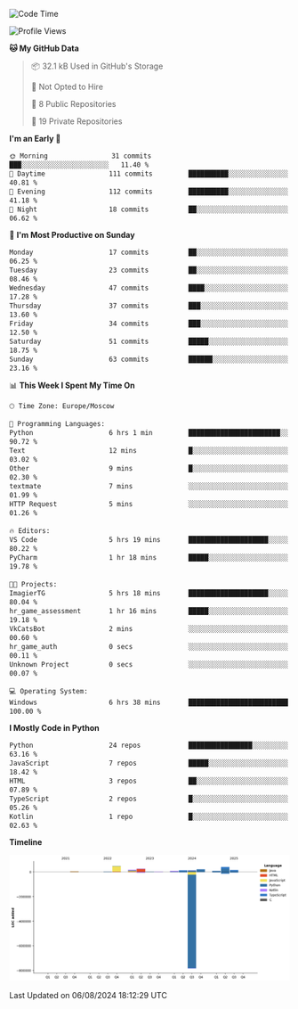 <!--START_SECTION:waka-->
![Code Time](http://img.shields.io/badge/Code%20Time-441%20hrs%2028%20mins-blue)

![Profile Views](http://img.shields.io/badge/Profile%20Views-1-blue)

**🐱 My GitHub Data** 

> 📦 32.1 kB Used in GitHub's Storage 
 > 
> 🚫 Not Opted to Hire
 > 
> 📜 8 Public Repositories 
 > 
> 🔑 19 Private Repositories 
 > 
**I'm an Early 🐤** 

```text
🌞 Morning                31 commits          ███░░░░░░░░░░░░░░░░░░░░░░   11.40 % 
🌆 Daytime                111 commits         ██████████░░░░░░░░░░░░░░░   40.81 % 
🌃 Evening                112 commits         ██████████░░░░░░░░░░░░░░░   41.18 % 
🌙 Night                  18 commits          ██░░░░░░░░░░░░░░░░░░░░░░░   06.62 % 
```
📅 **I'm Most Productive on Sunday** 

```text
Monday                   17 commits          ██░░░░░░░░░░░░░░░░░░░░░░░   06.25 % 
Tuesday                  23 commits          ██░░░░░░░░░░░░░░░░░░░░░░░   08.46 % 
Wednesday                47 commits          ████░░░░░░░░░░░░░░░░░░░░░   17.28 % 
Thursday                 37 commits          ███░░░░░░░░░░░░░░░░░░░░░░   13.60 % 
Friday                   34 commits          ███░░░░░░░░░░░░░░░░░░░░░░   12.50 % 
Saturday                 51 commits          █████░░░░░░░░░░░░░░░░░░░░   18.75 % 
Sunday                   63 commits          ██████░░░░░░░░░░░░░░░░░░░   23.16 % 
```


📊 **This Week I Spent My Time On** 

```text
🕑︎ Time Zone: Europe/Moscow

💬 Programming Languages: 
Python                   6 hrs 1 min         ███████████████████████░░   90.72 % 
Text                     12 mins             █░░░░░░░░░░░░░░░░░░░░░░░░   03.02 % 
Other                    9 mins              █░░░░░░░░░░░░░░░░░░░░░░░░   02.30 % 
textmate                 7 mins              ░░░░░░░░░░░░░░░░░░░░░░░░░   01.99 % 
HTTP Request             5 mins              ░░░░░░░░░░░░░░░░░░░░░░░░░   01.26 % 

🔥 Editors: 
VS Code                  5 hrs 19 mins       ████████████████████░░░░░   80.22 % 
PyCharm                  1 hr 18 mins        █████░░░░░░░░░░░░░░░░░░░░   19.78 % 

🐱‍💻 Projects: 
ImagierTG                5 hrs 18 mins       ████████████████████░░░░░   80.04 % 
hr_game_assessment       1 hr 16 mins        █████░░░░░░░░░░░░░░░░░░░░   19.18 % 
VkCatsBot                2 mins              ░░░░░░░░░░░░░░░░░░░░░░░░░   00.60 % 
hr_game_auth             0 secs              ░░░░░░░░░░░░░░░░░░░░░░░░░   00.11 % 
Unknown Project          0 secs              ░░░░░░░░░░░░░░░░░░░░░░░░░   00.07 % 

💻 Operating System: 
Windows                  6 hrs 38 mins       █████████████████████████   100.00 % 
```

**I Mostly Code in Python** 

```text
Python                   24 repos            ████████████████░░░░░░░░░   63.16 % 
JavaScript               7 repos             █████░░░░░░░░░░░░░░░░░░░░   18.42 % 
HTML                     3 repos             ██░░░░░░░░░░░░░░░░░░░░░░░   07.89 % 
TypeScript               2 repos             █░░░░░░░░░░░░░░░░░░░░░░░░   05.26 % 
Kotlin                   1 repo              █░░░░░░░░░░░░░░░░░░░░░░░░   02.63 % 
```



**Timeline**

![Lines of Code chart](https://raw.githubusercontent.com/adlemx/adlemx/main/assets/bar_graph.png)


 Last Updated on 06/08/2024 18:12:29 UTC
<!--END_SECTION:waka-->

